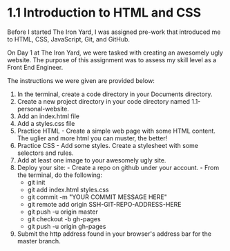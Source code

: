 # 1.1 Introduction to HTML and CSS

Before I started The Iron Yard, I was assigned pre-work that introduced me to HTML, CSS, JavaScript, Git, and GitHub.  

On Day 1 at The Iron Yard, we were tasked with creating an awesomely ugly website. The purpose of this assignment was to assess my skill level as a Front End Engineer.

The instructions we were given are provided below:
  1. In the terminal, create a code directory in your Documents directory.
  2. Create a new project directory in your code directory named 1.1-personal-website.
  3. Add an index.html file
  4. Add a styles.css file
  5. Practice HTML - Create a simple web page with some HTML content. The uglier and more html you can muster, the better!
  6. Practice CSS - Add some styles. Create a stylesheet with some selectors and rules.
  7. Add at least one image to your awesomely ugly site.
  8. Deploy your site:
  	- Create a repo on github under your account.
    - From the terminal, do the following:
      - git init
      - git add index.html styles.css
      - git commit -m "YOUR COMMIT MESSAGE HERE"
      - git remote add origin SSH-GIT-REPO-ADDRESS-HERE
      - git push -u origin master
      - git checkout -b gh-pages
      - git push -u origin gh-pages
  9. Submit the http address found in your browser's address bar for the master branch.
